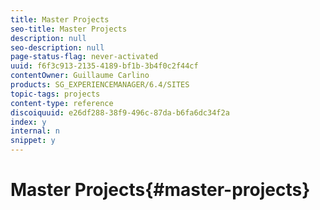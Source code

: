 ```yaml
---
title: Master Projects
seo-title: Master Projects
description: null
seo-description: null
page-status-flag: never-activated
uuid: f6f3c913-2135-4189-bf1b-3b4f0c2f44cf
contentOwner: Guillaume Carlino
products: SG_EXPERIENCEMANAGER/6.4/SITES
topic-tags: projects
content-type: reference
discoiquuid: e26df288-38f9-496c-87da-b6fa6dc34f2a
index: y
internal: n
snippet: y
---
```


# Master Projects{#master-projects}

